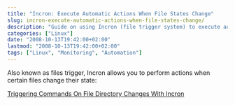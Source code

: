 ```yaml
---
title: "Incron: Execute Automatic Actions When File States Change"
slug: incron-execute-automatic-actions-when-file-states-change/
description: "Guide on using Incron (file trigger system) to execute automatic actions when file states change in Linux systems."
categories: ["Linux"]
date: "2008-10-13T19:42:00+02:00"
lastmod: "2008-10-13T19:42:00+02:00"
tags: ["Linux", "Monitoring", "Automation"]
---
```


Also known as files trigger, Incron allows you to perform actions when certain files change their state:

[Triggering Commands On File Directory Changes With Incron](../../static/pdf/triggering_commands_on_file_directory_changes_with_incron.pdf)

